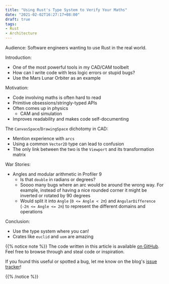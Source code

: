 ```yaml
---
title: "Using Rust's Type System to Verify Your Maths"
date: "2021-02-02T16:27:17+08:00"
draft: true
tags:
- Rust
- Architecture
---
```


Audience: Software engineers wanting to use Rust in the real world.

Introduction:

- One of the most powerful tools in my CAD/CAM toolbelt
- How can I write code with less logic errors or stupid bugs?
- Use the Mars Lunar Orbiter as an example

Motivation:

- Code involving maths is often hard to read
- Primitive obsessions/stringly-typed APIs
- Often comes up in physics
  - CAM and simulation
- Improves readability and makes code self-documenting

The `CanvasSpace`/`DrawingSpace` dichotomy in CAD:

- Mention experience with `arcs`
- Using a common `Vector2D` type can lead to confusion
- The only link between the two is the `Viewport` and its transformation matrix

War Stories:

- Angles and modular arithmetic in Profiler 9
  - Is that `double` in radians or degrees?
  - Soooo many bugs where an arc would be around the wrong way. For example,
    instead of having a nice rounded corner it might be inverted or rotated by
    90 degrees
  - Would split it into `Angle` (`0 <= Angle < 2π`) and `AngularDifference`
    (`-2π <= Angle <= 2π`) to represent the different domains and operations

Conclusion:

- Use the type system where you can!
- Crates like `euclid` and `uom` are amazing

{{% notice note %}}
The code written in this article is available [on GitHub][repo]. Feel free to
browse through and steal code or inspiration.

If you found this useful or spotted a bug, let me know on the blog's
[issue tracker][issue]!

[repo]: https://github.com/Michael-F-Bryan/💩🔥🦀
[issue]: https://github.com/Michael-F-Bryan/adventures.michaelfbryan.com/issues
{{% /notice %}}


